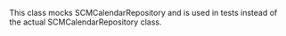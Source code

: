 This class mocks SCMCalendarRepository and is used in tests instead of the actual SCMCalendarRepository class.